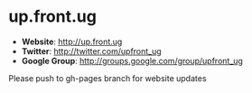 up.front.ug
===========

* **Website**: http://up.front.ug
* **Twitter**: http://twitter.com/upfront_ug
* **Google Group**: http://groups.google.com/group/upfront_ug

Please push to gh-pages branch for website updates
